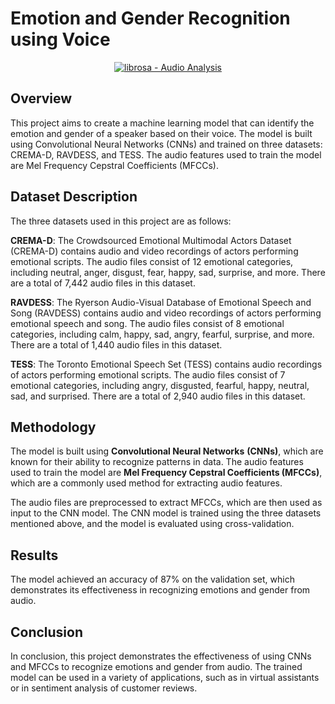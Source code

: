 
# Emotion and Gender Recognition using Voice

<p align="center">  
<a href="https://"><img src="https://img.shields.io/static/v1?label=librosa&message=Audio+Analysis&color=2ea44f&logo=librosa&logoColor=blue" alt="librosa - Audio Analysis"></a>    
</p>     
      

## Overview

This project aims to create a machine learning model that can identify the emotion and gender of a speaker based on their voice. The model is built using Convolutional Neural Networks (CNNs) and trained on three datasets: CREMA-D, RAVDESS, and TESS. The audio features used to train the model are Mel Frequency Cepstral Coefficients (MFCCs).

## Dataset Description

The three datasets used in this project are as follows:

**CREMA-D**: The Crowdsourced Emotional Multimodal Actors Dataset (CREMA-D) contains audio and video recordings of actors performing emotional scripts. The audio files consist of 12 emotional categories, including neutral, anger, disgust, fear, happy, sad, surprise, and more. There are a total of 7,442 audio files in this dataset.

**RAVDESS**: The Ryerson Audio-Visual Database of Emotional Speech and Song (RAVDESS) contains audio and video recordings of actors performing emotional speech and song. The audio files consist of 8 emotional categories, including calm, happy, sad, angry, fearful, surprise, and more. There are a total of 1,440 audio files in this dataset.

**TESS**: The Toronto Emotional Speech Set (TESS) contains audio recordings of actors performing emotional scripts. The audio files consist of 7 emotional categories, including angry, disgusted, fearful, happy, neutral, sad, and surprised. There are a total of 2,940 audio files in this dataset.

## Methodology

The model is built using **Convolutional Neural Networks** **(CNNs)**, which are known for their ability to recognize patterns in data. The audio features used to train the model are **Mel Frequency Cepstral Coefficients (MFCCs)**, which are a commonly used method for extracting audio features.

The audio files are preprocessed to extract MFCCs, which are then used as input to the CNN model. The CNN model is trained using the three datasets mentioned above, and the model is evaluated using cross-validation.

## Results

The model achieved an accuracy of 87% on the validation set, which demonstrates its effectiveness in recognizing emotions and gender from audio.

## Conclusion

In conclusion, this project demonstrates the effectiveness of using CNNs and MFCCs to recognize emotions and gender from audio. The trained model can be used in a variety of applications, such as in virtual assistants or in sentiment analysis of customer reviews.



